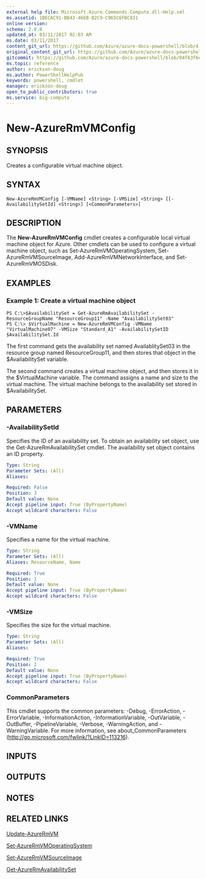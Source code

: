 ```yaml
---
external help file: Microsoft.Azure.Commands.Compute.dll-Help.xml
ms.assetid: 1BECAC91-BB43-46EB-B2C9-C965C6FBC831
online version:
schema: 2.0.0
updated_at: 03/11/2017 02:03 AM
ms.date: 03/11/2017
content_git_url: https://github.com/Azure/azure-docs-powershell/blob/4.0.0/azureps-cmdlets-docs/ResourceManager/AzureRM.Compute/v2.8.0/New-AzureRmVMConfig.md
original_content_git_url: https://github.com/Azure/azure-docs-powershell/blob/4.0.0/azureps-cmdlets-docs/ResourceManager/AzureRM.Compute/v2.8.0/New-AzureRmVMConfig.md
gitcommit: https://github.com/Azure/azure-docs-powershell/blob/04f63f6e685743ace2c57eb157574e34e8610b1c
ms.topic: reference
author: erickson-doug
ms.author: PowerShellHelpPub
keywords: powershell, cmdlet
manager: erickson-doug
open_to_public_contributors: true
ms.service: big-compute
---
```


# New-AzureRmVMConfig

## SYNOPSIS
Creates a configurable virtual machine object.

## SYNTAX

```
New-AzureRmVMConfig [-VMName] <String> [-VMSize] <String> [[-AvailabilitySetId] <String>] [<CommonParameters>]
```

## DESCRIPTION
The **New-AzureRmVMConfig** cmdlet creates a configurable local virtual machine object for Azure.
Other cmdlets can be used to configure a virtual machine object, such as Set-AzureRmVMOperatingSystem, Set-AzureRmVMSourceImage, Add-AzureRmVMNetworkInterface, and Set-AzureRmVMOSDisk.

## EXAMPLES

### Example 1: Create a virtual machine object
```
PS C:\>$AvailabilitySet = Get-AzureRmAvailabilitySet -ResourceGroupName "ResourceGroup11" -Name "AvailabilitySet03"
PS C:\> $VirtualMachine = New-AzureRmVMConfig -VMName "VirtualMachine07" -VMSize "Standard_A1" -AvailabilitySetID $AvailabilitySet.Id
```

The first command gets the availability set named AvailablitySet03 in the resource group named ResourceGroup11, and then stores that object in the $AvailabilitySet variable.

The second command creates a virtual machine object, and then stores it in the $VirtualMachine variable.
The command assigns a name and size to the virtual machine.
The virtual machine belongs to the availability set stored in $AvailabilitySet.

## PARAMETERS

### -AvailabilitySetId
Specifies the ID of an availability set.
To obtain an availability set object, use the Get-AzureRmAvailabilitySet cmdlet.
The availability set object contains an ID property.

```yaml
Type: String
Parameter Sets: (All)
Aliases: 

Required: False
Position: 3
Default value: None
Accept pipeline input: True (ByPropertyName)
Accept wildcard characters: False
```

### -VMName
Specifies a name for the virtual machine.

```yaml
Type: String
Parameter Sets: (All)
Aliases: ResourceName, Name

Required: True
Position: 1
Default value: None
Accept pipeline input: True (ByPropertyName)
Accept wildcard characters: False
```

### -VMSize
Specifies the size for the virtual machine.

```yaml
Type: String
Parameter Sets: (All)
Aliases: 

Required: True
Position: 2
Default value: None
Accept pipeline input: True (ByPropertyName)
Accept wildcard characters: False
```

### CommonParameters
This cmdlet supports the common parameters: -Debug, -ErrorAction, -ErrorVariable, -InformationAction, -InformationVariable, -OutVariable, -OutBuffer, -PipelineVariable, -Verbose, -WarningAction, and -WarningVariable. For more information, see about_CommonParameters (http://go.microsoft.com/fwlink/?LinkID=113216).

## INPUTS

## OUTPUTS

## NOTES

## RELATED LINKS

[Update-AzureRmVM](./Update-AzureRmVM.md)

[Set-AzureRmVMOperatingSystem](./Set-AzureRmVMOperatingSystem.md)

[Set-AzureRmVMSourceImage](./Set-AzureRmVMSourceImage.md)

[Get-AzureRmAvailabilitySet](./Get-AzureRmAvailabilitySet.md)


